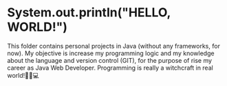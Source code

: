 # **System.out.println("HELLO, WORLD!")**

This folder contains personal projects in Java (without any frameworks, for now). My objective is increase my programming logic and my knowledge about the language and version control (GIT), for the purpose of rise my career as Java Web Developer. Programming is really a witchcraft in real world!🧙‍♀️💻 
